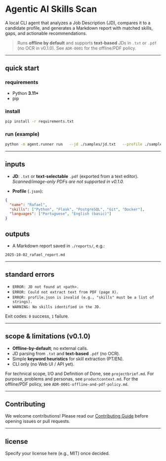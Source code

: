 # Agentic AI Skills Scan

A local CLI agent that analyzes a Job Description (JD), compares it to a candidate profile, and generates a Markdown report with matched skills, gaps, and actionable recommendations.

> Runs **offline by default** and supports **text-based** JDs in `.txt` or `.pdf` (no OCR in v0.1.0).
> See `ADR-0001` for the offline/PDF policy.

---

## quick start

### requirements

- Python **3.11+**
- pip

### install

```bash
pip install -r requirements.txt
```

### run (example)

```bash
python -m agent.runner run   --jd ./samples/jd.txt   --profile ./samples/profile.json   --out ./reports   --verbose
```

---

## inputs

- **JD**: `.txt` or **text-selectable** `.pdf` (exported from a text editor).
  *Scanned/image-only PDFs are not supported in v0.1.0.*

- **Profile** (`.json`):

```json
{
  "name": "Rafael",
  "skills": ["Python", "Flask", "PostgreSQL", "Git", "Docker"],
  "languages": ["Portuguese", "English (basic)"]
}
```

## outputs

- A Markdown report saved in `./reports/`, e.g.:

```
2025-10-02_rafael_report.md
```

---

## standard errors

- `ERROR: JD not found at <path>.`
- `ERROR: Could not extract text from PDF (page X).`
- `ERROR: profile.json is invalid (e.g., "skills" must be a list of strings).`
- `WARNING: No skills identified in the JD.`

Exit codes: `0` success, `1` failure.

---

## scope & limitations (v0.1.0)

- **Offline-by-default**; no external calls.
- JD parsing from `.txt` and **text-based** `.pdf` (no OCR).
- Simple **keyword heuristics** for skill extraction (PT/EN).
- CLI only (no Web UI / API yet).

For technical scope, I/O and Definition of Done, see `projectbrief.md`.
For purpose, problems and personas, see `productcontext.md`.
For the offline/PDF policy, see `ADR-0001-offline-and-pdf-policy.md`.

---

## Contributing

We welcome contributions! Please read our [Contributing Guide](./.github/CONTRIBUTING.md) before opening issues or pull requests.

---

## license

Specify your license here (e.g., MIT) once decided.
